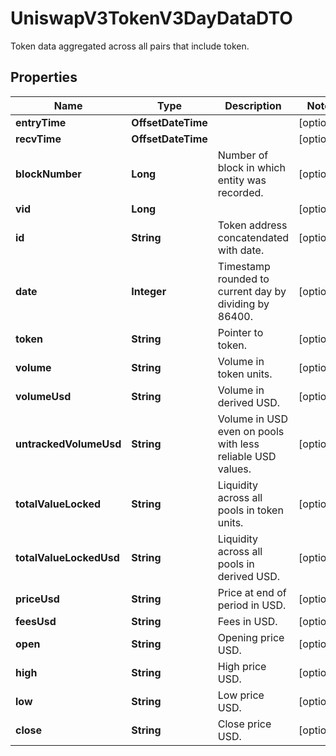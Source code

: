 

# UniswapV3TokenV3DayDataDTO

Token data aggregated across all pairs that include token.

## Properties

| Name | Type | Description | Notes |
|------------ | ------------- | ------------- | -------------|
|**entryTime** | **OffsetDateTime** |  |  [optional] |
|**recvTime** | **OffsetDateTime** |  |  [optional] |
|**blockNumber** | **Long** | Number of block in which entity was recorded. |  [optional] |
|**vid** | **Long** |  |  [optional] |
|**id** | **String** | Token address concatendated with date. |  [optional] |
|**date** | **Integer** | Timestamp rounded to current day by dividing by 86400. |  [optional] |
|**token** | **String** | Pointer to token. |  [optional] |
|**volume** | **String** | Volume in token units. |  [optional] |
|**volumeUsd** | **String** | Volume in derived USD. |  [optional] |
|**untrackedVolumeUsd** | **String** | Volume in USD even on pools with less reliable USD values. |  [optional] |
|**totalValueLocked** | **String** | Liquidity across all pools in token units. |  [optional] |
|**totalValueLockedUsd** | **String** | Liquidity across all pools in derived USD. |  [optional] |
|**priceUsd** | **String** | Price at end of period in USD. |  [optional] |
|**feesUsd** | **String** | Fees in USD. |  [optional] |
|**open** | **String** | Opening price USD. |  [optional] |
|**high** | **String** | High price USD. |  [optional] |
|**low** | **String** | Low price USD. |  [optional] |
|**close** | **String** | Close price USD. |  [optional] |



